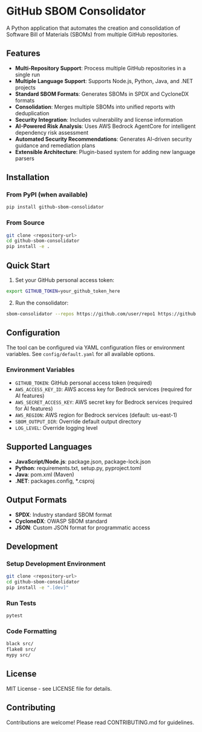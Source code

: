 # GitHub SBOM Consolidator

A Python application that automates the creation and consolidation of Software Bill of Materials (SBOMs) from multiple GitHub repositories.

## Features

- **Multi-Repository Support**: Process multiple GitHub repositories in a single run
- **Multiple Language Support**: Supports Node.js, Python, Java, and .NET projects
- **Standard SBOM Formats**: Generates SBOMs in SPDX and CycloneDX formats
- **Consolidation**: Merges multiple SBOMs into unified reports with deduplication
- **Security Integration**: Includes vulnerability and license information
- **AI-Powered Risk Analysis**: Uses AWS Bedrock AgentCore for intelligent dependency risk assessment
- **Automated Security Recommendations**: Generates AI-driven security guidance and remediation plans
- **Extensible Architecture**: Plugin-based system for adding new language parsers

## Installation

### From PyPI (when available)
```bash
pip install github-sbom-consolidator
```

### From Source
```bash
git clone <repository-url>
cd github-sbom-consolidator
pip install -e .
```

## Quick Start

1. Set your GitHub personal access token:
```bash
export GITHUB_TOKEN=your_github_token_here
```

2. Run the consolidator:
```bash
sbom-consolidator --repos https://github.com/user/repo1 https://github.com/user/repo2
```

## Configuration

The tool can be configured via YAML configuration files or environment variables. See `config/default.yaml` for all available options.

### Environment Variables

- `GITHUB_TOKEN`: GitHub personal access token (required)
- `AWS_ACCESS_KEY_ID`: AWS access key for Bedrock services (required for AI features)
- `AWS_SECRET_ACCESS_KEY`: AWS secret key for Bedrock services (required for AI features)
- `AWS_REGION`: AWS region for Bedrock services (default: us-east-1)
- `SBOM_OUTPUT_DIR`: Override default output directory
- `LOG_LEVEL`: Override logging level

## Supported Languages

- **JavaScript/Node.js**: package.json, package-lock.json
- **Python**: requirements.txt, setup.py, pyproject.toml
- **Java**: pom.xml (Maven)
- **.NET**: packages.config, *.csproj

## Output Formats

- **SPDX**: Industry standard SBOM format
- **CycloneDX**: OWASP SBOM standard
- **JSON**: Custom JSON format for programmatic access

## Development

### Setup Development Environment
```bash
git clone <repository-url>
cd github-sbom-consolidator
pip install -e ".[dev]"
```

### Run Tests
```bash
pytest
```

### Code Formatting
```bash
black src/
flake8 src/
mypy src/
```

## License

MIT License - see LICENSE file for details.

## Contributing

Contributions are welcome! Please read CONTRIBUTING.md for guidelines.